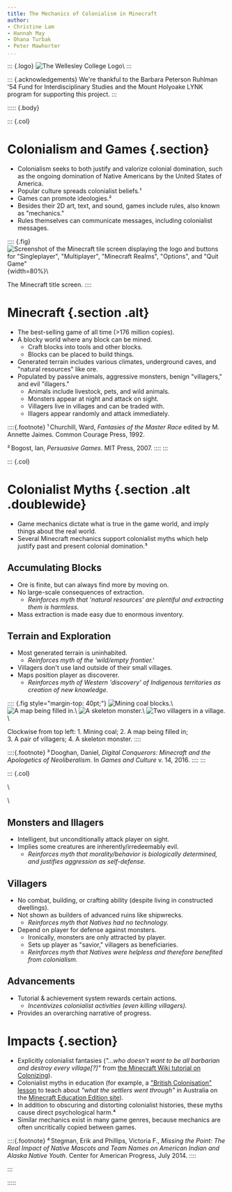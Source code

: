 ```yaml
---
title: The Mechanics of Colonialism in Minecraft
author:
- Christine Lam
- Hannah May
- Ohana Turbak
- Peter Mawhorter
...
```


::: {.logo}
![The Wellesley College Logo](Wellesley_logo_280.svg)\ 
:::

::: {.acknowledgements}
We're thankful to the Barbara Peterson Ruhlman '54 Fund for Interdisciplinary Studies and the Mount Holyoake LYNK program for supporting this project.
:::

::::: {.body}

::: {.col}

# Colonialism and Games {.section}

- Colonialism seeks to both justify and valorize colonial domination, such as the ongoing domination of Native Americans by the United States of America.
- Popular culture spreads colonialist beliefs.¹
- Games can promote ideologies.²
- Besides their 2D art, text, and sound, games include rules, also known as "mechanics."
- Rules themselves can communicate messages, including colonialist messages.

:::: {.fig}
![Screenshot of the Minecraft tile screen displaying the logo and buttons for "Singleplayer", "Multiplayer", "Minecraft Realms", "Options", and "Quit Game"](screenshots/title_screen.png){width=80%}\ 

The Minecraft title screen.
::::

# Minecraft {.section .alt}
- The best-selling game of all time (>176 million copies).
- A blocky world where any block can be mined.
    * Craft blocks into tools and other blocks.
    * Blocks can be placed to build things.
- Generated terrain includes various climates, underground caves, and "natural resources" like ore.
- Populated by passive animals, aggressive monsters, benign "villagers," and evil "illagers."
    * Animals include livestock, pets, and wild animals.
    * Monsters appear at night and attack on sight.
    * Villagers live in villages and can be traded with.
    * Illagers appear randomly and attack immediately.

::::{.footnote}
¹ Churchill, Ward, *Fantasies of the Master Race* edited by M. Annette Jaimes. Common Courage Press, 1992.

² Bogost, Ian, *Persuasive Games*. MIT Press, 2007.
::::
:::

::: {.col}

# Colonialist Myths {.section .alt .doublewide}

- Game mechanics dictate what is true in the game world, and imply things about the real world.
- Several Minecraft mechanics support colonialist myths which help justify past and present colonial domination.³


## Accumulating Blocks

- Ore is finite, but can always find more by moving on.
- No large-scale consequences of extraction.
    * *Reinforces myth that 'natural resources' are plentiful and extracting them is harmless.*
- Mass extraction is made easy due to enormous inventory.

## Terrain and Exploration

- Most generated terrain is uninhabited.
    * *Reinforces myth of the 'wild/empty frontier.'*
- Villagers don't use land outside of their small villages.
- Maps position player as discoverer.
    * *Reinforces myth of Western 'discovery' of Indigenous territories as creation of new knowledge.*

:::: {.fig style="margin-top: 40pt;"}
![Mining coal blocks.](screenshots/mining_coal.png)\ 
![A map being filled in.](screenshots/map_with_voyage.png)\ 
![A skeleton monster.](screenshots/skeleton_attacking.png)\ 
![Two villagers in a village.](screenshots/villagers.png)\ 

Clockwise from top left: 1. Mining coal; 2. A map being filled in;<br/> 3. A pair of villagers; 4. A skeleton monster.
::::

::::{.footnote}
³ Dooghan, Daniel, *Digital Conquerors: Minecraft and the Apologetics of Neoliberalism*. In *Games and Culture* v. 14, 2016.
::::
:::

::: {.col}

\ 

\ 

## Monsters and Illagers

- Intelligent, but unconditionally attack player on sight.
- Implies some creatures are inherently/irredeemably evil.
    * *Reinforces myth that morality/behavior is biologically determined, and justifies aggression as self-defense.*


## Villagers

- No combat, building, or crafting ability (despite living in constructed dwellings).
- Not shown as builders of advanced ruins like shipwrecks.
    * *Reinforces myth that Natives had no technology.*
- Depend on player for defense against monsters.
    * Ironically, monsters are only attracted by player.
    * Sets up player as "savior," villagers as beneficiaries.
    * *Reinforces myth that Natives were helpless and therefore benefited from colonialism.*

## Advancements

- Tutorial & achievement system rewards certain actions.
    * *Incentivizes colonialist activities (even killing villagers).*
- Provides an overarching narrative of progress.

# Impacts {.section}

- Explicitly colonialist fantasies (*"...who doesn't want to be all barbarian and destroy every village[?]"* from [the Minecraft Wiki tutorial on Colonizing](https://minecraft.gamepedia.com/Tutorials/Colonizing)).
- Colonialist myths in education (for example, a ["British Colonisation" lesson](https://education.minecraft.net/lessons/british-colonisation/) to teach about *"what the settlers went through"* in Australia on the [Minecraft Education Edition site](https://education.minecraft.net/)).
- In addition to obscuring and distorting colonialist histories, these myths cause direct psychological harm.⁴
- Similar mechanics exist in many game genres, because mechanics are often uncritically copied between games.


::::{.footnote}
⁴ Stegman, Erik and Phillips, Victoria F., *Missing the Point: The Real Impact of Native Mascots and Team Names on American Indian
and Alaska Native Youth*. Center for American Progress, July 2014.
::::

:::

:::::

